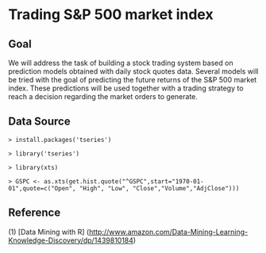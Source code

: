 # Trading S&P 500 market index


## Goal

We will address the task of building a stock trading system based on prediction models obtained with daily stock quotes data. 
Several models will be tried with the goal of predicting the future returns of the S&P 500 market index. These predictions will 
be used together with a trading strategy to reach a decision regarding the market orders to generate.


## Data Source

~~~
> install.packages('tseries')

> library('tseries')

> library(xts)

> GSPC <- as.xts(get.hist.quote("^GSPC",start="1970-01-01",quote=c("Open", "High", "Low", "Close","Volume","AdjClose")))
~~~


## Reference

(1) [Data Mining with R] (http://www.amazon.com/Data-Mining-Learning-Knowledge-Discovery/dp/1439810184)
